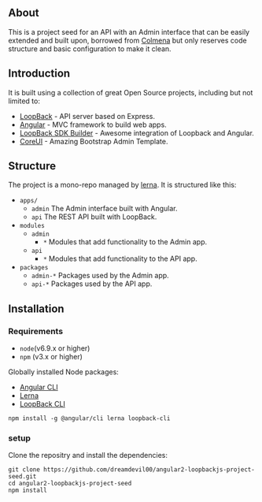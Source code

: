 ## About

This is a project seed for an API with an Admin interface that can be easily
extended and built upon,  borrowed from [Colmena](https://github.com/colmena/colmena)
but only reserves code structure and basic configuration to make it clean.

## Introduction
It is built using a collection of great Open Source projects, including but not limited to:
- [LoopBack](http://loopback.io) - API server based on Express.
- [Angular](http://www.angular.cn) - MVC framework to build web apps.
- [LoopBack SDK Builder](https://www.npmjs.com/package/@mean-expert/loopback-sdk-builder) - Awesome integration of Loopback and Angular.
- [CoreUI](http://coreui.io/) - Amazing Bootstrap Admin Template.

## Structure
The project is a mono-repo managed by [lerna](https://lernajs.io/).  It is structured like this:
- ```apps/```
  - ```admin``` The Admin interface built with Angular.
  - ```api``` The REST API built with LoopBack.
- ```modules```
  - ```admin```
    - ```*``` Modules that add functionality to the Admin app.
  - ```api```
    - ```*``` Modules that add functionality to the API app.
- ```packages```
  - ```admin-*``` Packages used by the Admin app.
  - ```api-*``` Packages used by the API app.

## Installation
### Requirements
- ```node```(v6.9.x or higher)
- ```npm``` (v3.x or higher)

Globally installed Node packages:
- [Angular CLI](https://github.com/angular/angular-cli)
- [Lerna](https://lernajs.io/)
- [LoopBack CLI](https://github.com/strongloop/loopback-cli)

``` npm install -g @angular/cli lerna loopback-cli ```

### setup
Clone the repositry and install the dependencies:
```
git clone https://github.com/dreamdevil00/angular2-loopbackjs-project-seed.git
cd angular2-loopbackjs-project-seed
npm install
```